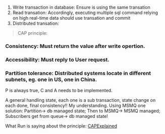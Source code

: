 1. Write transaction in database:
Ensure is using the same transation
2. Read transation:
Accordingly, executing multiple sql command relying on high real-time data should use transation and commit
3. Distributed transation:
> CAP principle: 

### Consistency: Must return the value after write opertion.
### Accessibility: Must reply to User request. 
### Partition tolerance: Distributed systems locate in different subnets, eg. one in US, one in China.
P is always true, C and A needs to be implemented.

A general handling state, each one is a sub transaction, state change on each done, final consistency!! My understanding.
Using MSMQ one solution: Partition-> db managed state; Then to MSMQ-> MSMQ managed; Subscribers get from queue-> db managed state!

What Run is saying about the principle:
[CAPExplained](http://www.ruanyifeng.com/blog/2018/07/cap.html)
